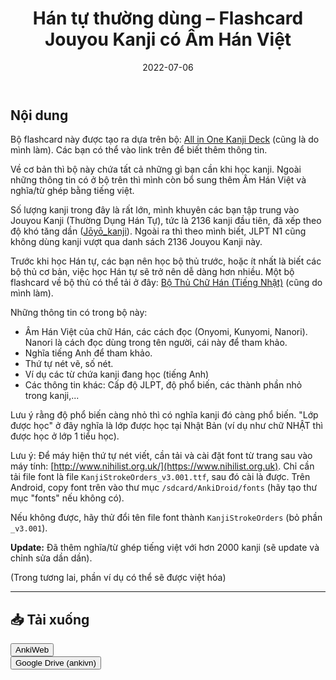 ﻿---
title: "Hán tự thường dùng – Flashcard Jouyou Kanji có Âm Hán Việt"
slug: han-tu-thuong-dung
date: 2022-07-06
description: "Bộ flashcard học Hán tự thường dùng (Jouyou Kanji), có đầy đủ âm Hán Việt, nghĩa tiếng Việt, ví dụ, JLPT, nét viết,..."
category: "Tiếng Nhật"
tags:
  - deck
  - japanese
---

<!--truncate-->

## Nội dung

Bộ flashcard này được tạo ra dựa trên bộ: [All in One Kanji Deck](https://ankiweb.net/shared/info/798002504) (cũng là do mình làm). Các bạn có thể vào link trên để biết thêm thông tin.

Về cơ bản thì bộ này chứa tất cả những gì bạn cần khi học kanji. Ngoài những thông tin có ở bộ trên thì mình còn bổ sung thêm Âm Hán Việt và nghĩa/từ ghép bằng tiếng việt.

Số lượng kanji trong đây là rất lớn, mình khuyên các bạn tập trung vào Jouyou Kanji (Thường Dụng Hán Tự), tức là 2136 kanji đầu tiên, đã xếp theo độ khó tăng dần ([Jōyō_kanji](https://vi.wikipedia.org/wiki/Jōyō_kanji)). Ngoài ra thì theo mình biết, JLPT N1 cũng không dùng kanji vượt qua danh sách 2136 Jouyou Kanji này.

Trước khi học Hán tự, các bạn nên học bộ thủ trước, hoặc ít nhất là biết các bộ thủ cơ bản, việc học Hán tự sẽ trở nên dễ dàng hơn nhiều. Một bộ flashcard về bộ thủ có thể tải ở đây: [Bộ Thủ Chữ Hán (Tiếng Nhật)](https://ankivn.com/blog/bo-thu-chu-han) (cũng do mình làm).

Những thông tin có trong bộ này:

- Âm Hán Việt của chữ Hán, các cách đọc (Onyomi, Kunyomi, Nanori). Nanori là cách đọc dùng trong tên người, cái này để tham khảo.
- Nghĩa tiếng Anh để tham khảo.
- Thứ tự nét vẽ, số nét.
- Ví dụ các từ chứa kanji đang học (tiếng Anh)
- Các thông tin khác: Cấp độ JLPT, độ phổ biến, các thành phần nhỏ trong kanji,...

Lưu ý rằng độ phổ biến càng nhỏ thì có nghĩa kanji đó càng phổ biến. "Lớp được học" ở đây nghĩa là lớp được học tại Nhật Bản (ví dụ như chữ NHẬT thì được học ở lớp 1 tiểu học).

Lưu ý: Để máy hiện thứ tự nét viết, cần tải và cài đặt font từ trang sau vào máy tính: [http://www.nihilist.org.uk/](https://www.nihilist.org.uk). Chỉ cần tải file font là file `KanjiStrokeOrders_v3.001.ttf`, sau đó cài là được. Trên Android, copy font trên vào thư mục `/sdcard/AnkiDroid/fonts` (hãy tạo thư mục "fonts" nếu không có).

Nếu không được, hãy thử đổi tên file font thành `KanjiStrokeOrders` (bỏ phần `_v3.001`).

**Update:** Đã thêm nghĩa/từ ghép tiếng việt với hơn 2000 kanji (sẽ update và chỉnh sửa dần dần).

(Trong tương lai, phần ví dụ có thể sẽ được việt hóa)

___

## 📥 Tải xuống

<div style={{display: 'flex', justifyContent: 'left', gap: '20px'}}> <a href="ttps://ankiweb.net/shared/info/2095212688"> <button class="buttonPrimary" type="button">AnkiWeb</button> </a> </div>

<div style={{display: 'flex', justifyContent: 'left', gap: '20px'}}> <a href="https://drive.google.com/open?id=1XJuw9SSZ-5W4RYYiqQwH_2rgHj63ZKPZ&usp=drive_fs"> <button class="buttonPrimary" type="button">Google Drive (ankivn)</button> </a> </div>
